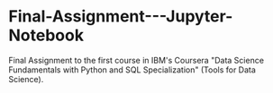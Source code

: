# Final-Assignment---Jupyter-Notebook
Final Assignment to the first course in IBM's Coursera "Data Science Fundamentals with Python and SQL Specialization" (Tools for Data Science).
